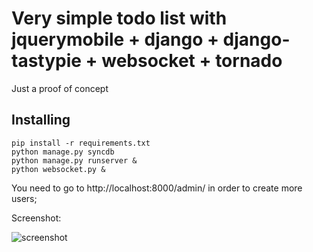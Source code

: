 Very simple todo list with jquerymobile + django + django-tastypie + websocket + tornado
========================================================================================

Just a proof of concept

Installing
----------

    pip install -r requirements.txt
    python manage.py syncdb
    python manage.py runserver &
    python websocket.py &

You need to go to http://localhost:8000/admin/ in order to create more users;

Screenshot:

![screenshot](http://p.twimg.com/Ag_c3PFCMAAYeXl.png)
